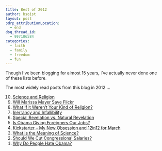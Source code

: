 ```yaml
---
title: Best of 2012
author: bsoist
layout: post
pdrp_attributionLocation:
  - end
dsq_thread_id:
  - 997106584
categories:
  - faith
  - family
  - freedom
  - fun
---
```

Though I&#8217;ve been blogging for almost 15 years, I&#8217;ve actually never done one of these lists before.

The most widely read posts from this blog in 2012 &#8230;

<ol reversed>
  <li>
    <a href="/oped/2012/05/07/science-and-religion">Science and Religion</a>
  </li>
  <li>
    <a href="/oped/2012/07/17/will-marissa-mayer-save-flickr">Will Marissa Mayer Save Flickr</a>
  </li>
  <li>
    <a href="/oped/2012/04/10/what-if-it-werent-your-kind-of-religion/">What If it Weren&#8217;t Your Kind of Religion?</a>
  </li>
  <li>
    <a href="/oped/2012/05/17/inerrancy-and-infallibility/">Inerrancy and Infallibility</a>
  </li>
  <li>
    <a href="/oped/2012/05/23/special-revelation-vs-natural-revelation/">Special Revelation vs. Natural Revelation</a>
  </li>
  <li>
    <a href="/oped/2012/06/19/is-obama-giving-foreigners-our-jobs/">Is Obama Giving Foreigners Our Jobs?</a>
  </li>
  <li>
    <a href="/oped/2012/03/01/kickstarter-my-new-obsession-and-12in12-for-march/">Kickstarter &#8211; My New Obsession and 12in12 for March</a>
  </li>
  <li>
    <a href="/oped/2012/07/11/what-is-the-meaning-of-science/">What is the Meaning of Science?</a>
  </li>
  <li>
    <a href="/oped/2012/03/30/cut-congress-salaries/">Should We Cut Congressional Salaries?</a>
  </li>
  <li>
    <a href="/oped/2012/01/25/hate-obama/">Why Do People Hate Obama?</a>
  </li>
</ol>
